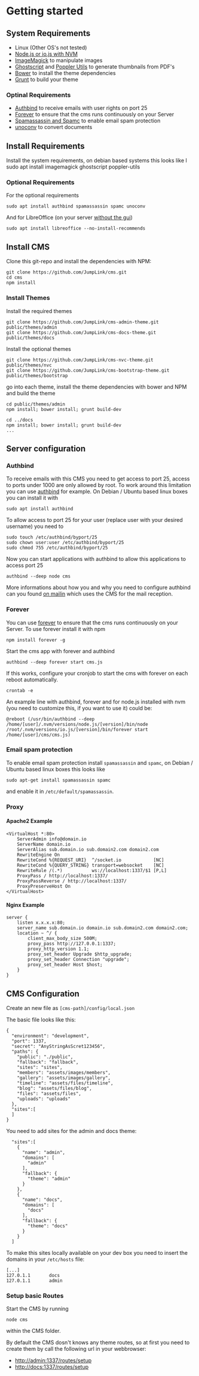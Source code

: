 # Getting started

## System Requirements
* Linux (Other OS's not tested)
* [Node.js or io.js with NVM](https://github.com/creationix/nvm)
* [ImageMagick](http://www.imagemagick.org/) to manipulate images
* [Ghostscript](http://www.ghostscript.com/) and [Poppler Utils](http://poppler.freedesktop.org/) to generate thumbnails from PDF's
* [Bower](http://bower.io/) to install the theme dependencies
* [Grunt](http://gruntjs.com/) to build your theme

### Optinal Requirements
* [Authbind](https://en.wikipedia.org/wiki/Authbind) to receive emails with user rights on port 25
* [Forever](https://github.com/foreverjs/forever) to ensure that the cms runs continuously on your Server
* [Spamassassin and Spamc](https://en.wikipedia.org/wiki/SpamAssassin) to enable email spam protection
* [unoconv](https://github.com/dagwieers/unoconv) to convert documents

## Install Requirements

Install the system requirements, on debian based systems this looks like
l
    sudo apt install imagemagick ghostscript poppler-utils

### Optional Requirements

For the optional requirements

    sudo apt install authbind spamassassin spamc unoconv

And for LibreOffice (on your server [without the gui](http://askubuntu.com/questions/519082/how-to-install-libre-office-without-gui))

    sudo apt install libreoffice --no-install-recommends

## Install CMS

Clone this git-repo and install the dependencies with NPM:

    git clone https://github.com/JumpLink/cms.git
    cd cms
    npm install

### Install Themes

Install the required themes

    git clone https://github.com/JumpLink/cms-admin-theme.git public/themes/admin
    git clone https://github.com/JumpLink/cms-docs-theme.git public/themes/docs

Install the optional themes

    git clone https://github.com/JumpLink/cms-nvc-theme.git public/themes/nvc
    git clone https://github.com/JumpLink/cms-bootstrap-theme.git public/themes/bootstrap

go into each theme, install the theme dependencies with bower and NPM and build the theme

    cd public/themes/admin
    npm install; bower install; grunt build-dev
    
    cd ../docs
    npm install; bower install; grunt build-dev
    ...

## Server configuration

### Authbind

To receive emails with this CMS you need to get access to port 25, access to ports under 1000 are only allowed by root. To work around this limitation you can use [authbind](https://www.debian-administration.org/article/386/Running_network_services_as_a_non-root_user.) for example. On Debian / Ubuntu based linux boxes you can install it with

    sudo apt install authbind
    
To allow access to port 25 for your user (replace user with your desired username) you need to
    
    sudo touch /etc/authbind/byport/25
    sudo chown user:user /etc/authbind/byport/25
    sudo chmod 755 /etc/authbind/byport/25
    
Now you can start applications with authbind to allow this applications to access port 25

    authbind --deep node cms
    
More informations about how you and why you need to configure authbind can you found [on mailin](https://github.com/Flolagale/mailin) which uses the CMS for the mail reception.

### Forever
You can use [forever](https://github.com/foreverjs/forever) to ensure that the cms runs continuously on your Server. To use forever install it with npm

    npm install forever -g
    
Start the cms app with forever and authbind

    authbind --deep forever start cms.js

If this works, configure your cronjob to start the cms with forever on each reboot automatically.

    crontab -e
    
An example line with authbind, forever and for node.js installed with nvm (you need to customize this, if you want to use it) could be:

    @reboot (/usr/bin/authbind --deep /home/[user]/.nvm/versions/node.js/[version]/bin/node /root/.nvm/versions/io.js/[version]/bin/forever start /home/[user]/cms/cms.js)

### Email spam protection

To enable email spam protection install `spamassassin` and `spamc`, on Debian / Ubuntu based linux boxes this looks like

    sudo apt-get install spamassassin spamc

and enable it in `/etc/default/spamassassin`.

### Proxy

#### Apache2 Example

    <VirtualHost *:80>
        ServerAdmin info@domain.io
        ServerName domain.io
        ServerAlias sub.domain.io sub.domain2.com domain2.com
        RewriteEngine On
        RewriteCond %{REQUEST_URI}  ^/socket.io            [NC]
        RewriteCond %{QUERY_STRING} transport=websocket    [NC]
        RewriteRule /(.*)           ws://localhost:1337/$1 [P,L]
        ProxyPass / http://localhost:1337/
        ProxyPassReverse / http://localhost:1337/
        ProxyPreserveHost On
    </VirtualHost>

#### Nginx Example

    server {
        listen x.x.x.x:80;
        server_name sub.domain.io domain.io sub.domain2.com domain2.com;
        location ~ ^/ {
            client_max_body_size 500M;
            proxy_pass http://127.0.0.1:1337;
            proxy_http_version 1.1;
            proxy_set_header Upgrade $http_upgrade;
            proxy_set_header Connection "upgrade";
            proxy_set_header Host $host;
        }
    }



## CMS Configuration

Create an new file as `[cms-path]/config/local.json`

The basic file looks like this:

```
{
  "environment": "development",
  "port": 1337,
  "secret": "AnyStringAsScret123456",
  "paths": {
    "public": "./public",
    "fallback": "fallback",
    "sites": "sites",
    "members": "assets/images/members",
    "gallery": "assets/images/gallery",
    "timeline": "assets/files/timeline",
    "blog": "assets/files/blog",
    "files": "assets/files",
    "uploads": "uploads"
  },
  "sites":[
  ]
}
```

You need to add sites for the admin and docs theme:

```
  "sites":[
    {
      "name": "admin",
      "domains": [
        "admin"
      ],
      "fallback": {
        "theme": "admin"
      }
    },
    {
      "name": "docs",
      "domains": [
        "docs"
      ],
      "fallback": {
        "theme": "docs"
      }
    }
  ]
```

To make this sites locally available on your dev box you need to insert the domains in your `/etc/hosts` file:

    [...]
    127.0.1.1       docs
    127.0.1.1       admin

### Setup basic Routes

Start the CMS by running

    node cms
    
within the CMS folder.

By default the CMS dosn't knows any theme routes, so at first you need to create them by call the following url in your webbrowser:

 * [http://admin:1337/routes/setup](http://admin:1337/routes/setup)
 * [http://docs:1337/routes/setup](http://docs:1337/routes/setup)





